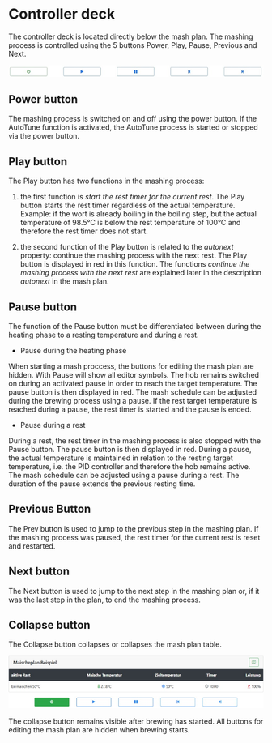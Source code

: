 # Controller deck

The controller deck is located directly below the mash plan. The mashing process is controlled using the 5 buttons Power, Play, Pause, Previous and Next.

![Controller](/docs/img/Buttons.jpg)

## Power button

The mashing process is switched on and off using the power button. If the AutoTune function is activated, the AutoTune process is started or stopped via the power button.

## Play button

The Play button has two functions in the mashing process:

1. the first function is _start the rest timer for the current rest_. The Play button starts the rest timer regardless of the actual temperature.\
Example: if the wort is already boiling in the boiling step, but the actual temperature of 98.5°C is below the rest temperature of 100°C and therefore the rest timer does not start.

2. the second function of the Play button is related to the _autonext_ property: continue the mashing process with the next rest. The Play button is displayed in red in this function. The functions _continue the mashing process with the next rest_ are explained later in the description _autonext_ in the mash plan.

## Pause button

The function of the Pause button must be differentiated between during the heating phase to a resting temperature and during a rest.

- Pause during the heating phase

When starting a mash proccess, the buttons for editing the mash plan are hidden. With Pause will show all editor symbols. The hob remains switched on during an activated pause in order to reach the target temperature. The pause button is then displayed in red. The mash schedule can be adjusted during the brewing process using a pause. If the rest target temperature is reached during a pause, the rest timer is started and the pause is ended.

- Pause during a rest

During a rest, the rest timer in the mashing process is also stopped with the Pause button. The pause button is then displayed in red. During a pause, the actual temperature is maintained in relation to the resting target temperature, i.e. the PID controller and therefore the hob remains active. The mash schedule can be adjusted using a pause during a rest. The duration of the pause extends the previous resting time.

## Previous Button

The Prev button is used to jump to the previous step in the mashing plan. If the mashing process was paused, the rest timer for the current rest is reset and restarted.

## Next button

The Next button is used to jump to the next step in the mashing plan or, if it was the last step in the plan, to end the mashing process.

## Collapse button

The Collapse button collapses or collapses the mash plan table.

![Mash plan](/docs/img/Maischeplan-anzeigen.jpg)

The collapse button remains visible after brewing has started. All buttons for editing the mash plan are hidden when brewing starts.
